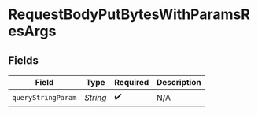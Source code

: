 # RequestBodyPutBytesWithParamsResArgs


## Fields

| Field              | Type               | Required           | Description        |
| ------------------ | ------------------ | ------------------ | ------------------ |
| `queryStringParam` | *String*           | :heavy_check_mark: | N/A                |